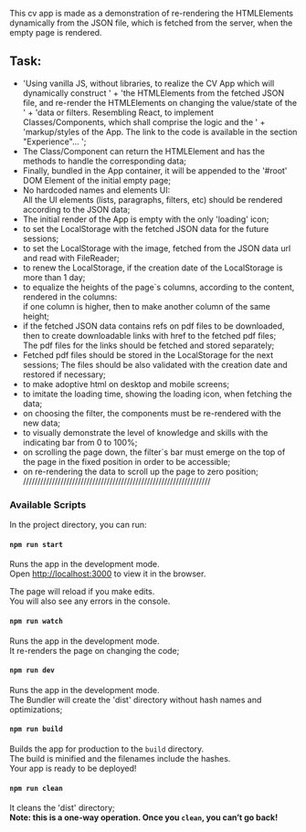 This cv app is made as a demonstration of re-rendering the HTMLElements
dynamically from the JSON file, which is fetched from the server,
 when the empty page is rendered.

## Task: 
- 'Using vanilla JS, without libraries, to realize the CV App which will dynamically construct ' +
  'the HTMLElements from the fetched JSON file, and re-render the HTMLElements on changing the value/state of the ' +
  'data or filters. Resembling React, to implement Classes/Components, which shall comprise the logic and the ' +
  'markup/styles of the App. The link to the code is available in the section "Experience"... ';
- The Class/Component can return the HTMLElement and has the methods to handle the corresponding data;
- Finally, bundled in the App container, it will be appended to the '#root' DOM Element of the initial empty page;
- No hardcoded names and elements UI: <br>
All the UI elements (lists, paragraphs, filters, etc) should be rendered according to the JSON data;
- The initial render of the App is empty with the only 'loading' icon;
- to set the LocalStorage with the fetched JSON data for the future sessions;
- to set the LocalStorage with the image, fetched from the JSON data url and read with FileReader;
- to renew the LocalStorage, if the creation date of the LocalStorage is more than 1 day;  
- to equalize the heights of the page`s columns, according to the content,
 rendered in the columns: <br> 
 if one column is higher, then to make another column of the same height;
- if the fetched JSON data contains refs on pdf files to be downloaded,  
then to create downloadable <a> links with href to the fetched pdf files; <br>
The pdf files for the <a> links should be fetched and stored separately;
- Fetched pdf files should be stored in the LocalStorage for the next sessions;
The files should be also validated with the creation date and restored if
necessary;
- to make adoptive html on desktop and mobile screens;
- to imitate the loading time, showing the loading icon, when fetching the data;
- on choosing the filter, the components must be re-rendered with the new data;
- to visually demonstrate the level of knowledge and skills with the indicating
bar from 0 to 100%;
- on scrolling the page down, the filter`s bar must emerge on the top of the page
in the fixed position in order to be accessible;
- on re-rendering the data to scroll up the page to zero position;
/////////////////////////////////////////////////////////////////

### Available Scripts
In the project directory, you can run:

#### `npm run start`

Runs the app in the development mode.<br>
Open [http://localhost:3000](http://localhost:3000) to view it in the browser.

The page will reload if you make edits.<br>
You will also see any errors in the console.

#### `npm run watch`
Runs the app in the development mode.<br>
It re-renders the page on changing the code;

#### `npm run dev`
Runs the app in the development mode.<br>
The Bundler will create the 'dist' directory without hash names and optimizations;

#### `npm run build`
Builds the app for production to the `build` directory.<br>
The build is minified and the filenames include the hashes.<br>
Your app is ready to be deployed!

#### `npm run clean`
It cleans the 'dist' directory; <br>
**Note: this is a one-way operation. Once you `clean`, you can’t go back!**

